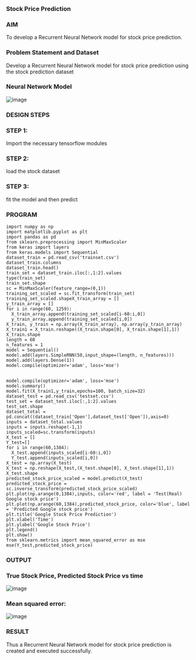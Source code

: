 ### Stock Price Prediction
### AIM

 To develop a Recurrent Neural Network model for stock price prediction.
### Problem Statement and Dataset

Develop a Recurrent Neural Network model for stock price prediction using the stock prediction dataset
### Neural Network Model
![image](https://user-images.githubusercontent.com/94155183/195606036-5e66565b-d3a4-433f-b020-e458e541afd7.png)

### DESIGN STEPS
 ### STEP 1:

  Import the necessary tensorflow modules
### STEP 2:

load the stock dataset
### STEP 3:

fit the model and then predict
### PROGRAM
~~~
import numpy as np
import matplotlib.pyplot as plt
import pandas as pd
from sklearn.preprocessing import MinMaxScaler
from keras import layers
from keras.models import Sequential
dataset_train = pd.read_csv('trainset.csv')
dataset_train.columns
dataset_train.head()
train_set = dataset_train.iloc[:,1:2].values
type(train_set)
train_set.shape
sc = MinMaxScaler(feature_range=(0,1))
training_set_scaled = sc.fit_transform(train_set)
training_set_scaled.shapeX_train_array = []
y_train_array = []
for i in range(60, 1259):
  X_train_array.append(training_set_scaled[i-60:i,0])
  y_train_array.append(training_set_scaled[i,0])
X_train, y_train = np.array(X_train_array), np.array(y_train_array)
X_train1 = X_train.reshape((X_train.shape[0], X_train.shape[1],1))
X_train.shape
length = 60
n_features = 1
model = Sequential()
model.add(layers.SimpleRNN(50,input_shape=(length, n_features)))
model.add(layers.Dense(1))
model.compile(optimizer='adam', loss='mse')


model.compile(optimizer='adam', loss='mse')
model.summary()
model.fit(X_train1,y_train,epochs=100, batch_size=32)
dataset_test = pd.read_csv('testset.csv')
test_set = dataset_test.iloc[:,1:2].values
test_set.shape
dataset_total = pd.concat((dataset_train['Open'],dataset_test['Open']),axis=0)
inputs = dataset_total.values
inputs = inputs.reshape(-1,1)
inputs_scaled=sc.transform(inputs)
X_test = []
Y_test=[]
for i in range(60,1384):
  X_test.append(inputs_scaled[i-60:i,0])
  Y_test.append(inputs_scaled[i,0])
X_test = np.array(X_test)
X_test = np.reshape(X_test,(X_test.shape[0], X_test.shape[1],1))
X_test.shape
predicted_stock_price_scaled = model.predict(X_test)
predicted_stock_price = sc.inverse_transform(predicted_stock_price_scaled)
plt.plot(np.arange(0,1384),inputs, color='red', label = 'Test(Real) Google stock price')
plt.plot(np.arange(60,1384),predicted_stock_price, color='blue', label = 'Predicted Google stock price')
plt.title('Google Stock Price Prediction')
plt.xlabel('Time')
plt.ylabel('Google Stock Price')
plt.legend()
plt.show()
from sklearn.metrics import mean_squared_error as mse
mse(Y_test,predicted_stock_price)
~~~
### OUTPUT
### True Stock Price, Predicted Stock Price vs time

![image](https://user-images.githubusercontent.com/94155183/195605453-cb8ad788-945c-44c8-a6cc-028358616d43.png)
### Mean squared error:

![image](https://user-images.githubusercontent.com/94155183/195605769-f83edca0-712f-44a0-bd5b-2b3b71101c05.png)

### RESULT

Thus a Recurrent Neural Network model for stock price prediction is created and executed successfully.
